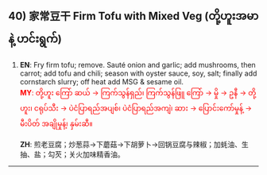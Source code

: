 ## 40) 家常豆干 Firm Tofu with Mixed Veg (တို့ဟူးအမာနဲ့ ဟင်းရွက်)

1. **EN**: Fry firm tofu; remove. Sauté onion and garlic; add mushrooms, then carrot; add tofu and chili; season with oyster sauce, soy, salt; finally add cornstarch slurry; off heat add MSG & sesame oil.  
<span style="color:red">   **MY**: တို့ဟူး ကြော် ဆယ် → ကြက်သွန်ရှည်၊ ကြက်သွန်ဖြူ ကြော် → မှို → ဥနီ → တို့ဟူး၊ ငရုပ်သီး → ပဲငံပြာရည်အပျစ်၊ ပဲငံပြာရည်အကျဲ၊ ဆား → ပြောင်းကော်မှုန့် → မီးပိတ် အချိုမှုန့်၊ နှမ်းဆီ။  </span>

   **ZH**: 煎老豆腐；炒葱蒜→下蘑菇→下胡萝卜→回锅豆腐与辣椒；加蚝油、生抽、盐；勾芡；关火加味精香油。

---

<a id="r41"></a>
